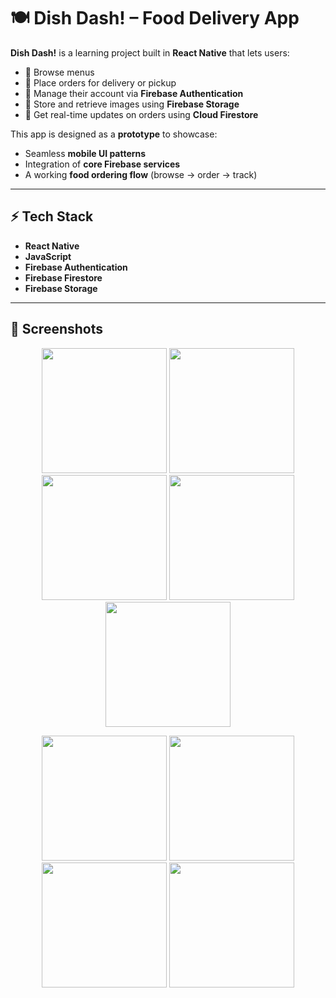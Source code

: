 # 🍽️ Dish Dash! – Food Delivery App  

**Dish Dash!** is a learning project built in **React Native** that lets users:  
- 📖 Browse menus  
- 🛵 Place orders for delivery or pickup  
- 👤 Manage their account via **Firebase Authentication**  
- 📸 Store and retrieve images using **Firebase Storage**  
- 🔄 Get real-time updates on orders using **Cloud Firestore**  

This app is designed as a **prototype** to showcase:  
- Seamless **mobile UI patterns**  
- Integration of **core Firebase services**  
- A working **food ordering flow** (browse → order → track)  

---

## ⚡ Tech Stack  
- **React Native**  
- **JavaScript**  
- **Firebase Authentication**  
- **Firebase Firestore**  
- **Firebase Storage**  

---

## 📸 Screenshots  

<p align="center">
  <img src="https://github.com/user-attachments/assets/33034869-9eaa-4a2f-b813-ea653c4220be" width="200"/>
  <img src="https://github.com/user-attachments/assets/883a5524-34bb-4536-b548-57f4660b808a" width="200"/>
  <img src="https://github.com/user-attachments/assets/f678db9a-c03c-4dd8-b9af-2b75940001fd" width="200"/>
  <img src="https://github.com/user-attachments/assets/9c05f0ac-1510-4a8d-80f4-d77dc1c37486" width="200"/>
  <img src="https://github.com/user-attachments/assets/8d563cb9-505d-4d3b-ba1c-18c9fec283ac" width="200"/>
</p>

<p align="center">
  <img src="https://github.com/user-attachments/assets/3c99bb60-0c3c-4c61-8718-b3a730b9567a" width="200"/>
  <img src="https://github.com/user-attachments/assets/4ca96138-39a8-4289-b0cc-6ffbce3cc701" width="200"/>
  <img src="https://github.com/user-attachments/assets/91a60a5c-5bea-466f-9ead-d39c1aad500a" width="200"/>
  <img src="https://github.com/user-attachments/assets/d31c0372-46be-4f9f-96d1-95e109a5d593" width="200"/>
</p>
